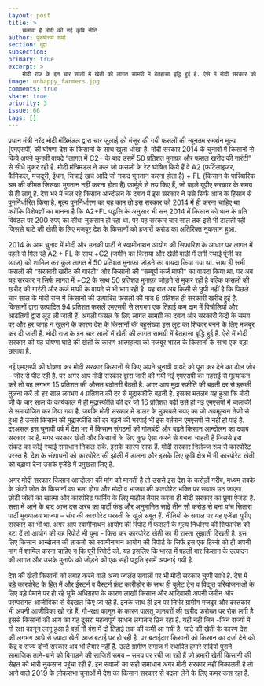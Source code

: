 ```yaml
---
layout: post
title: >
    छलावा है मोदी की नई कृषि नीति
author: पुरुषोत्तम शर्मा
section: मुद्दा
subsection:
primary: true
excerpt: >
    मोदी राज के इन चार सालों में खेती की लागत सामग्री में बेतहासा बृद्धि हुई है. ऐसे में मोदी सरकार की यह घोषणा घाटे की खेती के कारण आत्महत्या को मजबूर भारत के किसानों के साथ एक बड़ा छलावा है.
image: unhappy_farmers.jpg
comments: true
share: true
priority: 3
issue: 66
tags: []
---
```


प्रधान मंत्री नरेंद्र मोदी मंत्रिमंडल द्वारा चार जुलाई को मंजूर की गयी फसलों की न्यूनतम समर्थन मूल्य (एमएसपी) की घोषणा देश के किसानों के साथ खुला धोखा है. मोदी सरकार 2014 के चुनावों में किसानों से किये अपने चुनावी वायदे “लागत में C2+ के बाद उसमें 50 प्रतिशत मुनाफ़ा और फसल खरीद की गारंटी” से सीधे मुकर रही है. मोदी मंत्रिमडल ने कल जो फसलों के रेट घोषित किये हैं वे A2 (फर्टिलाइजर, कैमिकल, मजदूरी, ईधन, सिचाई खर्च आदि जो नकद भुगतान करना होता है) + FL (किसान के पारिवारिक श्रम की कीमत जिसका भुगतान नहीं करना होता है) फार्मूले से तय किए हैं, जो पहले यूपीए सरकार के समय से ही लागू है. देश भर में चल रहे किसान आन्दोलन के दबाव में इस सरकार ने उसे सिर्फ आज के हिसाब से पुनर्निर्धारित किया है. मूल्य पुनर्निर्धारण का यह काम तो इस सरकार को 2014 में ही करना चाहिए था क्योंकि विशेषज्ञों का मानना है कि A2+FL पद्धत्ति के अनुसार भी सन् 2014 में किसान को धान के प्रति क्विंटल पर 200 रुपए का सीधा नुकसान हो रहा था. पर यह सरकार चार साल तक इसे भी टालती रही जिससे घाटे की खेती के लिए मजबूर देश के किसानों को हजारों करोड़ का अतिरिक्त नुकसान हुआ.

2014 के आम चुनाव में मोदी और उनकी पार्टी ने स्वामीनाथन आयोग की सिफारिश के आधार पर लागत में पहले से मिल रहे A2 + FL के साथ +C2 (जमीन का किराया और खेती बाड़ी में लगी स्थाई पूंजी का व्याज) को शामिल कर कुल लागत में 50 प्रतिशत मुनाफा जोड़ने का वायदा किया गया था. साथ ही सभी फसलों की “सरकारी खरीद की गारंटी” और किसानों की “सम्पूर्ण कर्ज माफी” का वायदा किया था. पर अब यह सरकार न सिर्फ लागत में +C2 के साथ 50 प्रतिशत मुनाफ़ा जोड़ने से मुकर रही है बल्कि फसलों की खरीद की गारंटी और कर्ज माफी के वायदे से भी भाग रही है. यह बात अब किसी से छुपी नहीं है कि पिछले चार साल के मोदी राज में किसानों की उत्पादित फसलों की मात्र 6 प्रतिशत ही सरकारी खरीद हुई है. किसानों द्वारा उत्पादित 94 प्रतिशत फसलें एमएसपी से लगभग एक तिहाई कम दाम में विचौलियों और आढतियों द्वारा लूट ली जाती हैं. अगली फसल के लिए लागत सामग्री का दबाव और सरकारी केंद्रों के समय पर और हर जगह न खुलने के कारण देश के किसानों की बहुसंख्या इस लूट का शिकार बनने के लिए मजबूर कर दी जाती है. मोदी राज के इन चार सालों में खेती की लागत सामग्री में बेतहासा बृद्धि हुई है. ऐसे में मोदी सरकार की यह घोषणा घाटे की खेती के कारण आत्महत्या को मजबूर भारत के किसानों के साथ एक बड़ा छलावा है.

नई एमएसपी की घोषणा कर मोदी सरकार किसानों से किए अपने चुनावी वायदे को पूरा कर देने का ढोल जोर – जोर से पीट रही है. पर अगर आप मोदी सरकार द्वारा जारी की गयी नई एमएसपी का गहराई से मूल्यांकन करें तो यह लगभग 15 प्रतिशत की औसत बढोतरी बैठती है. अगर आप मुद्रा स्फीति की बढ़ती दर से इसकी तुलना करें तो हर साल लगभग 4 प्रतिशत की दर से मुद्रास्फीति बढ़ती है. इसका मतलब यह हुआ कि मोदी जी के चार साल के कार्यकाल में ही मुद्रास्फीति की दर जो 16 प्रतिशत बढी उसे ही नई एमएसपी में चालाकी से समायोजित कर दिया गया है. जबकि मोदी सरकार में डालर के मुकाबले रुपए का जो अवमूल्यन तेजी से हुआ है उससे किसान की मुद्रास्फीति की दर बढ़ने की भरपाई भी इस वर्तमान एमएसपी से नहीं हो पाई है. दरअसल इस चुनावी वर्ष में देश भर में किसान संगठनों की गोलबंदी और बढ़ते किसान आन्दोलन का दवाब सरकार पर है. मगर सरकार खेती और किसानों के लिए कुछ ऐसा करने से बचना चाहती है जिससे इस संकट का कोई स्थाई समाधान निकल सके. इसके कारण साफ़ हैं. मोदी सरकार निर्लज्ज रूप से कारपोरेट परस्त है. देश के संशाधनों को कारपोरेट की झोली में डालना और इसके लिए कृषि क्षेत्र में भी कारपोरेट खेती को बढ़ावा देना उसके एजेंडे में प्रमुखता लिए है.

अगर मोदी सरकार किसान आन्दोलन की मांग को मानती है तो उससे इस देश के करोड़ों गरीब, मध्यम तबके के छोटी जोत के किसानों का भला होगा और मोदी व भाजपा की कारपोरेट भक्ति पर सवाल उठ जाएगा. छोटी जोतों का खात्मा और कारपोरेट फार्मिंग के लिए माहौल तैयार करना ही मोदी सरकार का छुपा ऐजंडा है. सत्ता में आने के बाद आज दस अरब का पार्टी फंड और अनुमानित साढे तीन सौ करोड़ से बना पांच सितारा पार्टी मुख्यालय भाजपा – संघ की कारपोरेट परस्ती के खुले सबूत हैं. नीतियों के सवाल पर यह एजेंडा यूपीए सरकार का भी था. अगर आप स्वामीनाथन आयोग की रिपोर्ट में फसलों के मूल्य निर्धारण की सिफारिश को हटा दें तो आयोग की यह रिपोर्ट भी घुमा - फिरा कर कारपोरेट खेती का ही रास्ता सुझाती दिखती है. इस लिए किसान आन्दोलन की ताकतों को स्वामीनाथन आयोग की रिपोर्ट के सिर्फ इस एक हिस्से को ही अपनी मांग में शामिल करना चाहिए न कि पूरी रिपोर्ट को. यह इसलिए कि भारत में पहली बार किसान के उत्पादन की लागत और उसके मुनाफे को जोड़ने की एक सही पद्धति इसमें अपनाई गयी है.

देश की खेती किसानों को तबाह करने वाले अन्य ज्वलंत सवालों पर भी मोदी सरकार चुप्पी साधे है. देश में बड़े कारपोरेट के हित में और ईस्टर्न व वैस्टर्न फ्रंट कारीडोर के साथ ही बुलेट ट्रेन व विद्युत परियोजनाओं के लिए बड़े पैमाने पर हो रहे भूमि अधिग्रहण के कारण लाखों किसान और आदिवासी अपनी जमीन और परम्परागत आजीविका से बेदखल किए जा रहे हैं. इनके साथ ही इन पर निर्भर ग्रामीण मजदूर और दस्तकार भी अपनी आजीविका खो रहे हैं. गौ-रक्षा कानून के कारण पालतू जानवरों की खरीद फरोख्त पर रोक लगी है इससे किसानों की आय का यह दूसरा महत्वपूर्ण साधन लगातार छिन रहा है. यही नहीं जिन -जिन राज्यों में गो रक्षा कानून लागू हुआ है वहाँ गौ वंश में दो तिहाई तक की कमी आ गयी है. घाटे की खेती के कारण देश की लगभग आधे से ज्यादा खेती आज बटाई पर हो रही है. पर बटाईदार किसानों को किसान का दर्जा देने को केंद्र व राज्य दोनों सरकार अब भी तैयार नहीं हैं. उल्टे ग्रामीण समाज में स्थापित हमारे सदियों पुराने सामाजिक ताने-बाने को बिगाड़ने की साजिशें समय – समय पर रची जा रही हैं जो हमारी खेती किसानी की सेहत को भारी नुकसान पहुंचा रही हैं. इन सवालों का सही समाधान अगर मोदी सरकार नहीं निकालती है तो आने वाले 2019 के लोकसभा चुनाओं में देश का किसान सरकार से बदला लेने के लिए कमर कस रहा है.